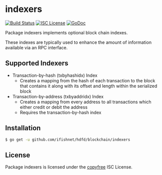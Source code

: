 indexers
========

[![Build Status](https://travis-ci.org/ifishnet/hdfd.png?branch=master)](https://travis-ci.org/ifishnet/hdfd)
[![ISC License](http://img.shields.io/badge/license-ISC-blue.svg)](http://copyfree.org)
[![GoDoc](https://godoc.org/github.com/ifishnet/hdfd/blockchain/indexers?status.png)](http://godoc.org/github.com/ifishnet/hdfd/blockchain/indexers)

Package indexers implements optional block chain indexes.

These indexes are typically used to enhance the amount of information available
via an RPC interface.

## Supported Indexers

- Transaction-by-hash (txbyhashidx) Index
  - Creates a mapping from the hash of each transaction to the block that
    contains it along with its offset and length within the serialized block
- Transaction-by-address (txbyaddridx) Index
  - Creates a mapping from every address to all transactions which either credit
    or debit the address
  - Requires the transaction-by-hash index

## Installation

```bash
$ go get -u github.com/ifishnet/hdfd/blockchain/indexers
```

## License

Package indexers is licensed under the [copyfree](http://copyfree.org) ISC
License.
